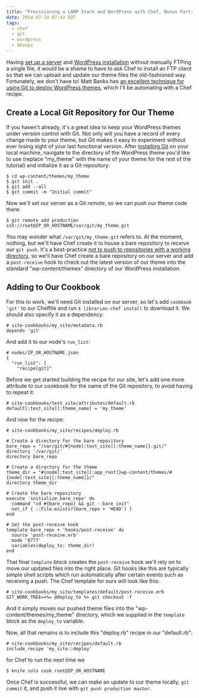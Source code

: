 ```yaml
---
title: "Provisioning a LAMP Stack and WordPress with Chef, Bonus Part: Deploying Themes with Git"
date: 2014-07-19 07:43 EDT
tags:
  - chef
  - git
  - wordpress
  - devops
---
```


Having [set up a server](/2014/06/24/provisioning-a-lamp-stack-and-wordpress-with-chef-part-1.html) and [WordPress installation](/2014/07/06/provisioning-a-lamp-stack-and-wordpress-with-chef-part-2.html) without manually FTPing a single file, it would be a shame to have to ask Chef to install an FTP client so that we can upload and update our theme files the old-fashioned way. Fortunately, we don't have to! Matt Banks has [an excellent technique for using Git to deploy WordPress themes](http://mattbanks.me/wordpress-deployments-with-git/), which I'll be automating with a Chef recipe.

<!--more-->

## Create a Local Git Repository for Our Theme

If you haven't already, it's a great idea to keep your WordPress themes under version control with Git. Not only will you have a record of every change made to your theme, but Git makes it easy to experiment without ever losing sight of your last functional version. After [installing Git](http://git-scm.com/book/en/Getting-Started-Installing-Git) on your local machine, navigate to the directory of the WordPress theme you'd like to use (replace "my_theme" with the name of your theme for the rest of the tutorial) and initialize it as a Git repository:

    $ cd wp-content/themes/my_theme
    $ git init .
    $ git add --all
    $ git commit -m "Initial commit"

Now we'll set our server as a Git remote, so we can push our theme code there:

    $ git remote add production ssh://root@IP_OR_HOSTNAME/var/git/my_theme.git

You may wonder what `/var/git/my_theme.git` refers to. At the momemt, nothing, but we'll have Chef create it to house a bare repository to receive our `git push`. It's a best-practice [not to push to repositories with a working directory](http://gitready.com/advanced/2009/02/01/push-to-only-bare-repositories.html), so we'll have Chef create a bare repository on our server and add a `post-receive` hook to check out the latest version of our theme into the standard "wp-content/themes" directory of our WordPress installation.

## Adding to Our Cookbook

For this to work, we'll need Git installed on our server, so let's add `cookbook 'git'` to our Cheffile and run `$ librarian-chef install` to download it. We should also specify it as a dependency:

    # site-cookbooks/my_site/metadata.rb
    depends 'git'

And add it to our node's `run_list`:

    # nodes/IP_OR_HOSTNAME.json
    {
      "run_list": [
        "recipe[git]"

Before we get started building the recipe for our site, let's add one more attribute to our cookbook for the name of the Git repository, to avoid having to repeat it:

    # site-cookbooks/test_site/attributes/default.rb
    default[:test_site][:theme_name] = 'my_theme'

And now for the recipe:

    # site-cookbooks/my_site/recipes/deploy.rb
    
    # Create a directory for the bare repository
    bare_repo = "/var/git/#{node[:test_site][:theme_name]}.git/"
    directory '/var/git/'
    directory bare_repo

    # Create a directory for the theme
    theme_dir = "#{node[:test_site][:app_root]}wp-content/themes/#{node[:test_site][:theme_name]}/"
    directory theme_dir

    # Create the bare repository
    execute 'initialize_bare_repo' do
      command "cd #{bare_repo} && git --bare init"
      not_if { ::File.exists?(bare_repo + 'HEAD') }
    end

    # Set the post-receive hook
    template bare_repo + 'hooks/post-receive' do
      source 'post-receive.erb'
      mode '0777'
      variables(deploy_to: theme_dir)
    end

That final `template` block creates the `post-receive` hook we'll rely on to move our updated files into the right place. Git hooks like this are typically simple shell scripts which run automatically after certain events such as receiving a push. The Chef template for ours will look like this:

    # site-cookbooks/my_site/templates/default/post-receive.erb
    GIT_WORK_TREE=<%= @deploy_to %> git checkout -f

And it simply moves our pushed theme files into the "wp-content/themes/my_theme" directory, which we supplied in the `template` block as the `deploy_to` variable.

Now, all that remains is to include this "deploy.rb" recipe in our "default.rb":

    # site-cookbooks/my_site/recipes/default.rb
    include_recipe 'my_site::deploy'

for Chef to run the next time we

    $ knife solo cook root@IP_OR_HOSTNAME

Once Chef is successful, we can make an update to our theme locally, `git commit` it, and push it live with `git push production master`.
